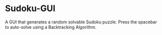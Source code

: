 # Sudoku-GUI
A GUI that generates a random solvable Sudoku puzzle. Press the spacebar to auto-solve using a Backtracking Algorithm.
